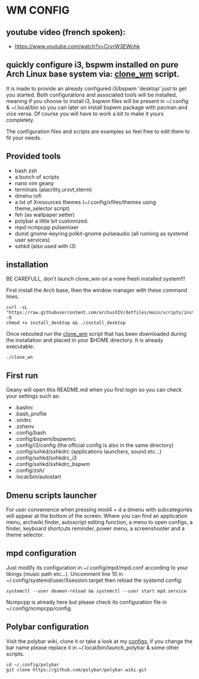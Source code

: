 # WM CONFIG

## youtube video (french spoken):
- https://www.youtube.com/watch?v=CrvrW3EWchk
## quickly configure i3, bspwm installed on pure Arch Linux base system via: [clone_wm](https://raw.githubusercontent.com/archusXIV/dotfiles/main/scripts/install_arch/install_wm) script.

It is made to provide an already configured i3/bspwm 'desktop' just to get you started. Both configurations and associated tools will be installed, meaning if you choose to install i3, bspwm files will be present in ~/.config & ~/.local/bin so you can later on install bspwm package with pacman and vice versa.
Of course you will have to work a bit to make it yours completely.

The configuration files and scripts are examples so feel free to edit them to fit your needs.
## Provided tools
- bash zsh
- a bunch of scripts
- nano vim geany
- terminals (alacritty,urxvt,xterm)
- dmenu rofi
- a lot of Xresources themes (~/.config/xfiles/themes using theme_selector script)
- feh (as wallpaper setter)
- polybar a little bit customized.
- mpd ncmpcpp pulsemixer
- dunst gnome-keyring polkit-gnome pulseaudio (all running as systemd user services)
- sxhkd (also used with i3)

## installation
BE CAREFULL, don't launch clone_wm on a none fresh installed system!!!

First install the Arch base, then the window manager with these command lines.
```
curl -sL "https://raw.githubusercontent.com/archusXIV/dotfiles/main/scripts/install_arch/install_desktop" -O
chmod +x install_desktop && ./install_desktop
```
Once rebooted run the [clone_wm](https://raw.githubusercontent.com/archusXIV/dotfiles/main/scripts/install_arch/install_wm) script that has been downloaded during the installation and placed in your $HOME directory. It is already executable.
```
./clone_wn
```
## First run
Geany will open this README.md when you first login so you can check your settings such as:

- .bashrc
- .bash_profile
- .xinitrc
- .zshenv
- .config/bash
- .config/bspwm/bspwmrc
- .config/i3/config (the official config is also in the same directory)
- .config/sxhkd/sxhkdrc (applications launchers, sound etc...)
- .config/sxhkd/sxhkdrc_i3
- .config/sxhkd/sxhkdrc_bspwm
- .config/zsh/
- .local/bin/autostart

## Dmenu scripts launcher
For user convenience when pressing mod4 + d a dmenu with subcategories will appear at the bottom of the screen. Where you can find an application menu, archwiki finder, autoscript editing function, a menu to open configs, a finder, keyboard shortcuts reminder, power menu, a screenshooter and a theme selector.

## mpd configuration
Just modify its configuration in ~/.config/mpd/mpd.conf according to your likings (music path etc...).
Uncomment line 10 in ~/.config/systemd/user/Xsession.target then reload the systemd config:
```
systemctl --user deamon-reload && systemctl --user start mpd.service
```
Ncmpcpp is already here but please check its configuration file in ~/.config/ncmpcpp/config.

## Polybar configuration
Visit the polybar wiki, clone it or take a look at my [configs](https://github.com/archusXIV/dotfiles/tree/main/polybar), if you change the bar name please replace it in ~/.local/bin/launch_polybar & some other scripts.
```
cd ~/.config/polybar
git clone https://github.com/polybar/polybar.wiki.git
```
